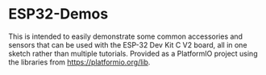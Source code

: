 # ESP32-Demos

This is intended to easily demonstrate some common accessories and sensors that can be used with the 
ESP-32 Dev Kit C V2 board, all in one sketch rather than multiple tutorials.  Provided as a PlatformIO
project using the libraries from https://platformio.org/lib.

